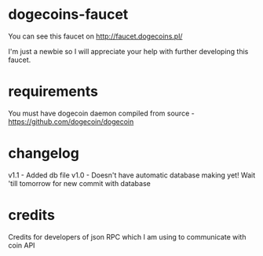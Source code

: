 dogecoins-faucet
================

You can see this faucet on http://faucet.dogecoins.pl/

I'm just a newbie so I will appreciate your help with further developing this faucet.

requirements
================
You must have dogecoin daemon compiled from source - https://github.com/dogecoin/dogecoin

changelog
================
v1.1 - Added db file
v1.0 - Doesn't have automatic database making yet! Wait 'till tomorrow for new commit with database 

credits
================
Credits for developers of json RPC which I am using to communicate with coin API